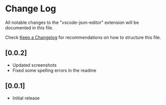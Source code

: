 # Change Log

All notable changes to the "vscode-json-editor" extension will be documented in this file.

Check [Keep a Changelog](http://keepachangelog.com/) for recommendations on how to structure this file.

## [0.0.2]

- Updated screenshots
- Fixed some spelling errors in the readme

## [0.0.1]

- Initial release
